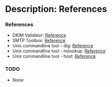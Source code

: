 # Description: References

### References
* DKIM Validator: [Reference](http://dkimvalidator.com/)
* SMTP Toolbox: [Reference](https://mxtoolbox.com/NetworkTools.aspx)
* Unix commandline tool - dig: [Reference](https://github.com/vikash-india/UnixNotes2Myself/blob/master/src/commands/dig.md)
* Unix commandline tool - nslookup: [Reference](https://github.com/vikash-india/UnixNotes2Myself/blob/master/src/commands/nslookup.md)
* Unix commandline tool - host: [Reference](https://github.com/vikash-india/UnixNotes2Myself/blob/master/src/commands/host.md)

### TODO
* None
